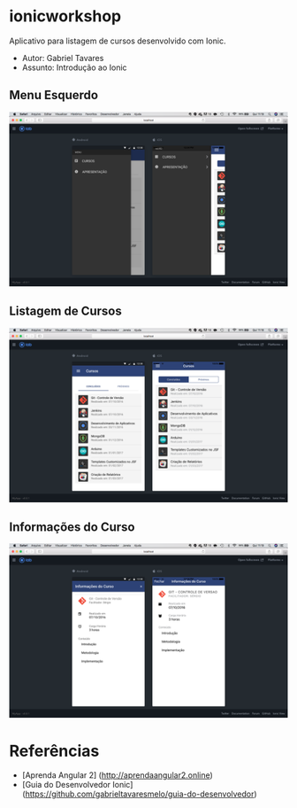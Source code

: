 ionicworkshop
======

Aplicativo para listagem de cursos desenvolvido com Ionic.

* Autor: Gabriel Tavares
* Assunto: Introdução ao Ionic


## Menu Esquerdo
![ScreenShot](https://github.com/gabrieltavaresmelo/ionicworkshop/blob/develop/mockups/ionicworkshop1.png)

## Listagem de Cursos
![ScreenShot](https://github.com/gabrieltavaresmelo/ionicworkshop/blob/develop/mockups/ionicworkshop2.png)

## Informações do Curso
![ScreenShot](https://github.com/gabrieltavaresmelo/ionicworkshop/blob/develop/mockups/ionicworkshop3.png)


# Referências
* [Aprenda Angular 2] (http://aprendaangular2.online)
* [Guia do Desenvolvedor Ionic] (https://github.com/gabrieltavaresmelo/guia-do-desenvolvedor)